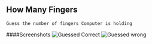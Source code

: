 ## How Many Fingers

````
Guess the number of fingers Computer is holding 
````

####Screenshots
![Guessed Correct](https://cloud.githubusercontent.com/assets/3127498/5552418/5bfa964e-8bcb-11e4-8ea6-d491d3cfdf95.png)
![Guessed wrong](https://cloud.githubusercontent.com/assets/3127498/5552419/5e3c9998-8bcb-11e4-9d40-344e25383763.png)
